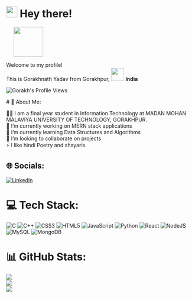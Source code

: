 <h1><img src="https://slackmojis.com/emojis/781-camera/download" width="30" />
    Hey there!</h1>
    
<span style="margin:20px" >
	<img src="https://slackmojis.com/emojis/39101-namaste/download" width="80" height="80" />
</span>    


<p>Welcome to my profile! </br> This is Gorakhnath Yadav from Gorakhpur, <img
        src="https://cdn4.iconfinder.com/data/icons/world-flags-12/512/Untitled-2-19-128.png"
        width="35" margin-top="3px"/> <b> India</b>
	</p>
<p align="left"> 
  <img src="https://komarev.com/ghpvc/?username=gorakhnathy7&color=blueviolet" alt="Gorakh's Profile Views" />
</p>
# 💫 About Me:
<br>

👨‍🎓 I am a final year student in Information Technology at MADAN MOHAN MALAVIYA UNIVERSITY OF TECHNOLOGY, GORAKHPUR.<br>🔭 I’m currently working on MERN stack applications<br>🌱 I’m currently learning Data Structures and Algorithms<br>👯 I’m looking to collaborate on projects<br>⚡ I like hindi Poetry and shayaris.


## 🌐 Socials:
[![LinkedIn](https://img.shields.io/badge/LinkedIn-%230077B5.svg?logo=linkedin&logoColor=white)](https://linkedin.com/in/https://www.linkedin.com/in/gorakhnathyadav7/) 

# 💻 Tech Stack:
![C](https://img.shields.io/badge/c-%2300599C.svg?style=for-the-badge&logo=c&logoColor=white) ![C++](https://img.shields.io/badge/c++-%2300599C.svg?style=for-the-badge&logo=c%2B%2B&logoColor=white) ![CSS3](https://img.shields.io/badge/css3-%231572B6.svg?style=for-the-badge&logo=css3&logoColor=white) ![HTML5](https://img.shields.io/badge/html5-%23E34F26.svg?style=for-the-badge&logo=html5&logoColor=white) ![JavaScript](https://img.shields.io/badge/javascript-%23323330.svg?style=for-the-badge&logo=javascript&logoColor=%23F7DF1E) ![Python](https://img.shields.io/badge/python-3670A0?style=for-the-badge&logo=python&logoColor=ffdd54) ![React](https://img.shields.io/badge/react-%2320232a.svg?style=for-the-badge&logo=react&logoColor=%2361DAFB) ![NodeJS](https://img.shields.io/badge/node.js-6DA55F?style=for-the-badge&logo=node.js&logoColor=white) ![MySQL](https://img.shields.io/badge/mysql-%2300f.svg?style=for-the-badge&logo=mysql&logoColor=white) ![MongoDB](https://img.shields.io/badge/MongoDB-%234ea94b.svg?style=for-the-badge&logo=mongodb&logoColor=white)
# 📊 GitHub Stats:
![](https://github-readme-stats.vercel.app/api?username=gorakhnathy7&theme=dark&hide_border=false&include_all_commits=false&count_private=false)<br/>
![](https://github-readme-streak-stats.herokuapp.com/?user=gorakhnathy7&theme=dark&hide_border=false)<br/>
![](https://github-readme-stats.vercel.app/api/top-langs/?username=gorakhnathy7&theme=dark&hide_border=false&include_all_commits=false&count_private=false&layout=compact)
